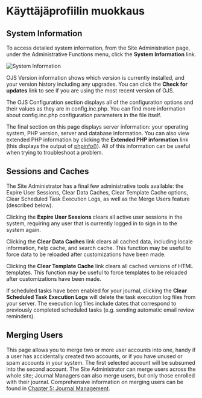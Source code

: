 # Käyttäjäprofiilin muokkaus

## System Information

To access detailed system information, from the Site Administration page, under the Administrative Functions menu, click the **System Information** link.

![System Information](images/chapter4/system_info.png)

OJS Version information shows which version is currently installed, and your version history including any upgrades. You can click the **Check for updates** link to see if you are using the most recent version of OJS.

The OJS Configuration section displays all of the configuration options and their values as they are in config.inc.php. You can find more information about config.inc.php configuration parameters in the file itself.

The final section on this page displays server information: your operating system, PHP version, server and database information. You can also view extended PHP information by clicking the **Extended PHP information** link (this displays the output of [phpinfo()](https://www.php.net/phpinfo)). All of this information can be useful when trying to troubleshoot a problem.

## Sessions and Caches

The Site Administrator has a final few administrative tools available: the Expire User Sessions, Clear Data Caches, Clear Template Cache options, Clear Scheduled Task Execution Logs, as well as the Merge Users feature (described below).

Clicking the **Expire User Sessions** clears all active user sessions in the system, requiring any user that is currently logged in to sign in to the system again.

Clicking the **Clear Data Caches** link clears all cached data, including locale information, help cache, and search cache. This function may be useful to force data to be reloaded after customizations have been made.

Clicking the **Clear Template Cache** link clears all cached versions of HTML templates. This function may be useful to force templates to be reloaded after customizations have been made.

If scheduled tasks have been enabled for your journal, clicking the **Clear Scheduled Task Execution Logs** will delete the task execution log files from your server. The execution log files include dates that correspond to previously completed scheduled tasks (e.g. sending automatic email review reminders).

## Merging Users

This page allows you to merge two or more user accounts into one, handy if a user has accidentally created two accounts, or if you have unused or spam accounts in your system. The first selected account will be subsumed into the second account. The Site Administrator can merge users across the whole site; Journal Managers can also merge users, but only those enrolled with their journal. Comprehensive information on merging users can be found in [Chapter 5: Journal Management](https://docs.pkp.sfu.ca/learning-ojs-2/en/merge_users).
